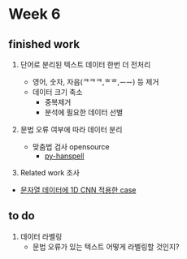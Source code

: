 # Week 6

## finished work
1. 단어로 분리된 텍스트 데이터 한번 더 전처리
   - 영어, 숫자, 자음(ᄏᄏᄏ,ᄒᄒ,ᅲᅲ) 등 제거
   - 데이터 크기 축소
     - 중복제거
     - 분석에 필요한 데이터 선별


2. 문법 오류 여부에 따라 데이터 분리
   - 맞춤법 검사 opensource
     - [py-hanspell](https://github.com/ssut/py-hanspell)


3. Related work 조사
  - [문자열 데이터에 1D CNN 적용한 case](https://cholol.tistory.com/465)

## to do
1. 데이터 라벨링
   - 문법 오류가 있는 텍스트 어떻게 라벨링할 것인지?

